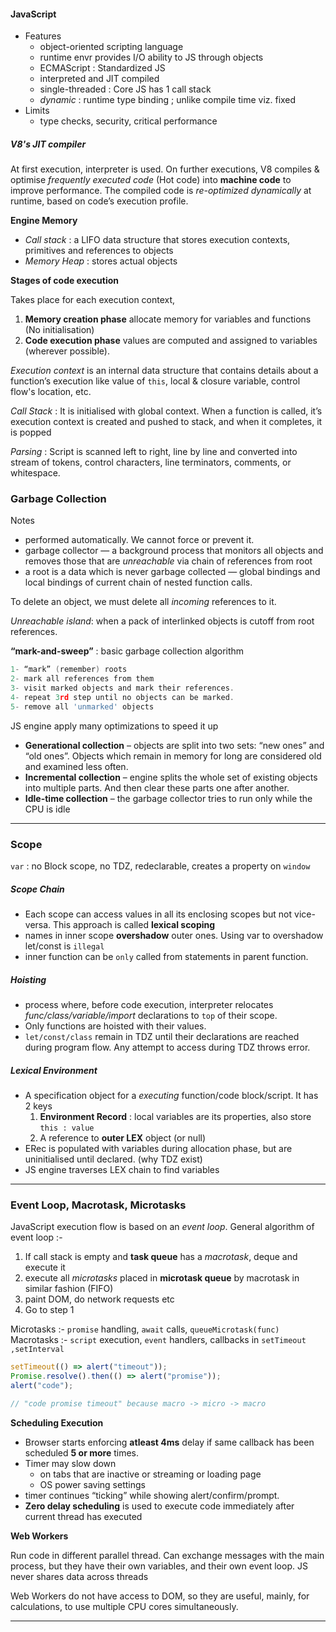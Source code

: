 #### JavaScript
- Features
	- object-oriented scripting language
	- runtime envr provides I/O ability to JS through objects
	- ECMAScript : Standardized JS
	- interpreted and JIT compiled
	- single-threaded : Core JS has 1 call stack
	- *dynamic* : runtime type binding ; unlike compile time viz. fixed
- Limits
	- type checks, security, critical performance

##### V8's JIT compiler

At first execution, interpreter is used. On further executions, V8 compiles & optimise *frequently executed code* (Hot code) into **machine code** to improve performance. The compiled code is *re-optimized dynamically* at runtime, based on code’s execution profile.


**Engine Memory** 
- *Call stack* : a LIFO data structure that stores execution contexts, primitives and references to objects
- *Memory Heap* : stores actual objects


__Stages of code execution__

Takes place for each execution context,

 1. **Memory creation phase** allocate memory for variables and functions (No initialisation)
 2. **Code execution phase** values are computed and assigned to variables (wherever possible). 

_Execution context_ is an internal data structure that contains details about a function’s execution like value of `this`, local & closure variable, control flow's location, etc.

_Call Stack_ : It is initialised with global context. When a function is called, it’s execution context is created and pushed to stack, and when it completes, it is popped

_Parsing_ : Script is scanned left to right, line by line and converted into stream of tokens, control characters, line terminators, comments, or whitespace. 

### Garbage Collection

Notes
 - performed automatically. We cannot force or prevent it.
 - garbage collector — a background process that monitors all objects and removes those that are _unreachable_ via chain of references from root
 - a root is a data which is never garbage collected — global bindings and local bindings of current chain of nested function calls.

To delete an object, we must delete all _incoming_ references to it. 

_Unreachable island_: when a pack of interlinked objects is cutoff from root references.

**“mark-and-sweep”** : basic garbage collection algorithm

```go
1- “mark” (remember) roots
2- mark all references from them
3- visit marked objects and mark their references. 
4- repeat 3rd step until no objects can be marked.
5- remove all 'unmarked' objects
```

JS engine apply many optimizations to speed it up

 - **Generational collection** – objects are split into two sets: “new ones” and “old ones”. Objects which remain in memory for long are considered old and examined less often.
 - **Incremental collection** – engine splits the whole set of existing objects into multiple parts. And then clear these parts one after another.
 - **Idle-time collection** – the garbage collector tries to run only while the CPU is idle

---
### Scope

`var` : no Block scope, no TDZ, redeclarable, creates a property on `window`
##### Scope Chain
- Each scope can access values in all its enclosing scopes but not vice-versa. This approach is called **lexical scoping** 
- names in inner scope **overshadow** outer ones. Using var to overshadow let/const is `illegal`
- inner function can be `only` called from statements in parent function.
##### Hoisting
- process where, before code execution, interpreter relocates _func/class/variable/import_ declarations to `top` of their scope. 
- Only functions are hoisted with their values. 
- `let/const/class` remain in TDZ until their declarations are reached during program flow. Any attempt to access during TDZ throws error.
##### Lexical Environment
- A specification object for a *executing* function/code block/script. It has 2 keys
	1. **Environment Record** : local variables are its properties, also store `this : value`
	2. A reference to **outer LEX** object (or null)
- ERec is populated with variables during allocation phase, but are uninitialised until declared. (why TDZ exist)
- JS engine traverses LEX chain to find variables 

---
### Event Loop, Macrotask, Microtasks

JavaScript execution flow is based on an *event loop*. General algorithm of event loop :- 
1. If call stack is empty and **task queue** has a *macrotask*, deque and execute it
2. execute all *microtasks* placed in **microtask queue** by macrotask in similar fashion (FIFO)
3. paint DOM, do network requests etc
4. Go to step 1

Microtasks :- `promise` handling, `await` calls, `queueMicrotask(func)` 
Macrotasks :- `script` execution, `event` handlers, callbacks in  `setTimeout ,setInterval`

```js
setTimeout(() => alert("timeout")); 
Promise.resolve().then(() => alert("promise"));
alert("code");

// "code promise timeout" because macro -> micro -> macro
```

**Scheduling Execution**
- Browser starts enforcing **atleast 4ms** delay if same callback has been scheduled **5 or more** times.
- Timer may slow down
    - on tabs that are inactive or streaming or loading page
    - OS power saving settings
- timer continues “ticking” while showing alert/confirm/prompt.
- **Zero delay scheduling** is used to execute code immediately after current thread has executed

**Web Workers**

Run code in different parallel thread. Can exchange messages with the main process, but they have their own variables, and their own event loop.  JS never shares data across threads

Web Workers do not have access to DOM, so they are useful, mainly, for calculations, to use multiple CPU cores simultaneously.

---
